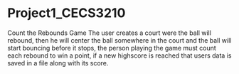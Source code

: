 # Project1_CECS3210
Count the Rebounds Game
The user creates a court were the ball will rebound, then he will
center the ball somewhere in the court and the ball will start
bouncing before it stops, the person playing the game must count
each rebound to win a point, if a new highscore is reached
that users data is saved in a file along with its score.
